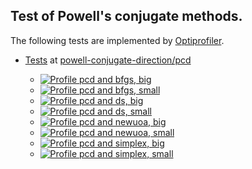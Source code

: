 ## Test of Powell's conjugate methods.

The following tests are implemented by [Optiprofiler](https://github.com/optiprofiler/optiprofiler).
    
- [Tests](https://github.com/powell-conjugate-direction/pcd/actions) at [powell-conjugate-direction/pcd](https://github.com/powell-conjugate-direction/pcd)

    - [![Profile pcd and bfgs, big](https://github.com/powell-conjugate-direction/pcd/actions/workflows/profile_pcd_bfgs_big.yml/badge.svg)](https://github.com/powell-conjugate-direction/pcd/actions/workflows/profile_pcd_bfgs_big.yml)
    - [![Profile pcd and bfgs, small](https://github.com/powell-conjugate-direction/pcd/actions/workflows/profile_pcd_bfgs_small.yml/badge.svg)](https://github.com/powell-conjugate-direction/pcd/actions/workflows/profile_pcd_bfgs_small.yml)
    - [![Profile pcd and ds, big](https://github.com/powell-conjugate-direction/pcd/actions/workflows/profile_pcd_ds_big.yml/badge.svg)](https://github.com/powell-conjugate-direction/pcd/actions/workflows/profile_pcd_ds_big.yml)
    - [![Profile pcd and ds, small](https://github.com/powell-conjugate-direction/pcd/actions/workflows/profile_pcd_ds_small.yml/badge.svg)](https://github.com/powell-conjugate-direction/pcd/actions/workflows/profile_pcd_ds_small.yml)
    - [![Profile pcd and newuoa, big](https://github.com/powell-conjugate-direction/pcd/actions/workflows/profile_pcd_newuoa_big.yml/badge.svg)](https://github.com/powell-conjugate-direction/pcd/actions/workflows/profile_pcd_newuoa_big.yml)
    - [![Profile pcd and newuoa, small](https://github.com/powell-conjugate-direction/pcd/actions/workflows/profile_pcd_newuoa_small.yml/badge.svg)](https://github.com/powell-conjugate-direction/pcd/actions/workflows/profile_pcd_newuoa_small.yml)
    - [![Profile pcd and simplex, big](https://github.com/powell-conjugate-direction/pcd/actions/workflows/profile_pcd_simplex_big.yml/badge.svg)](https://github.com/powell-conjugate-direction/pcd/actions/workflows/profile_pcd_simplex_big.yml)
    - [![Profile pcd and simplex, small](https://github.com/powell-conjugate-direction/pcd/actions/workflows/profile_pcd_simplex_small.yml/badge.svg)](https://github.com/powell-conjugate-direction/pcd/actions/workflows/profile_pcd_simplex_small.yml)